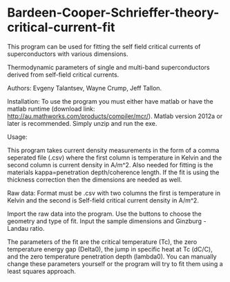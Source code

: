 # Bardeen-Cooper-Schrieffer-theory-critical-current-fit
This program can be used for fitting the self field critical currents of superconductors with various dimensions. 

Thermodynamic parameters of single and multi-band superconductors derived from self-field critical currents.

Authors: Evgeny Talantsev, Wayne Crump, Jeff Tallon.

Installation:
To use the program you must either have matlab or have the matlab runtime (download link: http://au.mathworks.com/products/compiler/mcr/).
Matlab version 2012a or later is recommended.
Simply unzip and run the exe.

Usage: 

This program takes current density measurements in the form of a comma seperated file (.csv) where the first column is temperature in Kelvin and the second column is current density in A/m^2.
Also needed for fitting is the materials kappa=penetration depth/coherence length. If the fit is using the thickness correction then the dimensions are needed as well.

Raw data: Format must be .csv with two columns the first is temperature in Kelvin and the second is Self-field critical current density in A/m^2.

Import the raw data into the program. Use the buttons to choose the geometry and type of fit. Input the sample dimensions and Ginzburg -Landau ratio.

The parameters of the fit are the critical temperature (Tc), the zero temperature energy gap (Delta0), the jump in specific heat at Tc (dC/C), and the zero temperature penetration depth (lambda0). You can manually change these parameters yourself or the program will try to fit them using a least squares approach.
